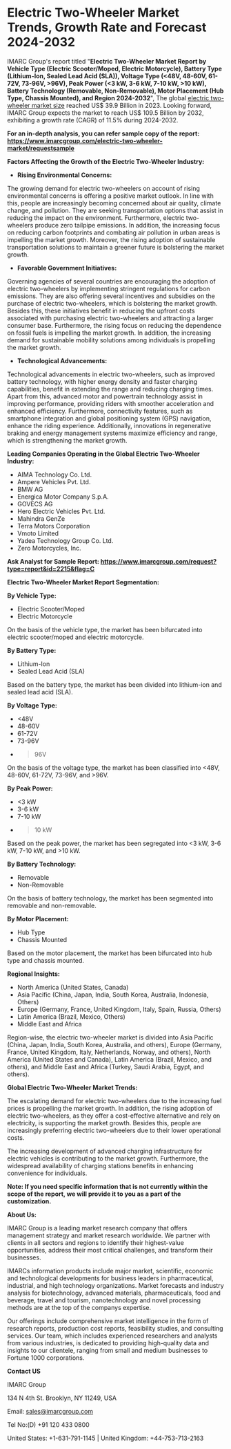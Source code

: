 ﻿# **Electric Two-Wheeler Market Trends, Growth Rate and Forecast 2024-2032**
IMARC Group's report titled "**Electric Two-Wheeler Market Report by Vehicle Type (Electric Scooter/Moped, Electric Motorcycle), Battery Type (Lithium-Ion, Sealed Lead Acid (SLA)), Voltage Type (<48V, 48-60V, 61-72V, 73-96V, >96V), Peak Power (<3 kW, 3-6 kW, 7-10 kW, >10 kW), Battery Technology (Removable, Non-Removable), Motor Placement (Hub Type, Chassis Mounted), and Region 2024-2032**", The global [electric two-wheeler market size](https://www.imarcgroup.com/electric-two-wheeler-market) reached US$ 39.9 Billion in 2023. Looking forward, IMARC Group expects the market to reach US$ 109.5 Billion by 2032, exhibiting a growth rate (CAGR) of 11.5% during 2024-2032.

**For an in-depth analysis, you can refer sample copy of the report: <https://www.imarcgroup.com/electric-two-wheeler-market/requestsample>**

**Factors Affecting the Growth of the Electric Two-Wheeler Industry:**

- **Rising Environmental Concerns:**

The growing demand for electric two-wheelers on account of rising environmental concerns is offering a positive market outlook. In line with this, people are increasingly becoming concerned about air quality, climate change, and pollution. They are seeking transportation options that assist in reducing the impact on the environment. Furthermore, electric two-wheelers produce zero tailpipe emissions. In addition, the increasing focus on reducing carbon footprints and combating air pollution in urban areas is impelling the market growth. Moreover, the rising adoption of sustainable transportation solutions to maintain a greener future is bolstering the market growth.

- **Favorable Government Initiatives:**

Governing agencies of several countries are encouraging the adoption of electric two-wheelers by implementing stringent regulations for carbon emissions. They are also offering several incentives and subsidies on the purchase of electric two-wheelers, which is bolstering the market growth. Besides this, these initiatives benefit in reducing the upfront costs associated with purchasing electric two-wheelers and attracting a larger consumer base. Furthermore, the rising focus on reducing the dependence on fossil fuels is impelling the market growth. In addition, the increasing demand for sustainable mobility solutions among individuals is propelling the market growth.

- **Technological Advancements:**

Technological advancements in electric two-wheelers, such as improved battery technology, with higher energy density and faster charging capabilities, benefit in extending the range and reducing charging times. Apart from this, advanced motor and powertrain technology assist in improving performance, providing riders with smoother acceleration and enhanced efficiency. Furthermore, connectivity features, such as smartphone integration and global positioning system (GPS) navigation, enhance the riding experience. Additionally, innovations in regenerative braking and energy management systems maximize efficiency and range, which is strengthening the market growth.

**Leading Companies Operating in the Global Electric Two-Wheeler Industry:**

- AIMA Technology Co. Ltd.
- Ampere Vehicles Pvt. Ltd.
- BMW AG
- Energica Motor Company S.p.A.
- GOVECS AG
- Hero Electric Vehicles Pvt. Ltd.
- Mahindra GenZe
- Terra Motors Corporation
- Vmoto Limited
- Yadea Technology Group Co. Ltd.
- Zero Motorcycles, Inc.

**Ask Analyst for Sample Report: <https://www.imarcgroup.com/request?type=report&id=2215&flag=C>**

**Electric Two-Wheeler Market Report Segmentation:**

**By Vehicle Type:**

- Electric Scooter/Moped
- Electric Motorcycle

On the basis of the vehicle type, the market has been bifurcated into electric scooter/moped and electric motorcycle.   

**By Battery Type:**

- Lithium-Ion
- Sealed Lead Acid (SLA)

Based on the battery type, the market has been divided into lithium-ion and sealed lead acid (SLA).

**By Voltage Type:**

- <48V
- 48-60V
- 61-72V
- 73-96V
- >96V

On the basis of the voltage type, the market has been classified into <48V, 48-60V, 61-72V, 73-96V, and >96V.  

**By Peak Power:**

- <3 kW
- 3-6 kW
- 7-10 kW
- >10 kW

Based on the peak power, the market has been segregated into <3 kW, 3-6 kW, 7-10 kW, and >10 kW.  

**By Battery Technology:**

- Removable
- Non-Removable

On the basis of battery technology, the market has been segmented into removable and non-removable.  

**By Motor Placement:**

- Hub Type
- Chassis Mounted

Based on the motor placement, the market has been bifurcated into hub type and chassis mounted.   

**Regional Insights:**

- North America (United States, Canada)
- Asia Pacific (China, Japan, India, South Korea, Australia, Indonesia, Others)
- Europe (Germany, France, United Kingdom, Italy, Spain, Russia, Others)
- Latin America (Brazil, Mexico, Others)
- Middle East and Africa

Region-wise, the electric two-wheeler market is divided into Asia Pacific (China, Japan, India, South Korea, Australia, and others), Europe (Germany, France, United Kingdom, Italy, Netherlands, Norway, and others), North America (United States and Canada), Latin America (Brazil, Mexico, and others), and Middle East and Africa (Turkey, Saudi Arabia, Egypt, and others).  

**Global Electric Two-Wheeler Market Trends:**

The escalating demand for electric two-wheelers due to the increasing fuel prices is propelling the market growth. In addition, the rising adoption of electric two-wheelers, as they offer a cost-effective alternative and rely on electricity, is supporting the market growth. Besides this, people are increasingly preferring electric two-wheelers due to their lower operational costs.  

The increasing development of advanced charging infrastructure for electric vehicles is contributing to the market growth. Furthermore, the widespread availability of charging stations benefits in enhancing convenience for individuals.

**Note: If you need specific information that is not currently within the scope of the report, we will provide it to you as a part of the customization.**

**About Us:**

IMARC Group is a leading market research company that offers management strategy and market research worldwide. We partner with clients in all sectors and regions to identify their highest-value opportunities, address their most critical challenges, and transform their businesses.

IMARCs information products include major market, scientific, economic and technological developments for business leaders in pharmaceutical, industrial, and high technology organizations. Market forecasts and industry analysis for biotechnology, advanced materials, pharmaceuticals, food and beverage, travel and tourism, nanotechnology and novel processing methods are at the top of the companys expertise.

Our offerings include comprehensive market intelligence in the form of research reports, production cost reports, feasibility studies, and consulting services. Our team, which includes experienced researchers and analysts from various industries, is dedicated to providing high-quality data and insights to our clientele, ranging from small and medium businesses to Fortune 1000 corporations.

**Contact US**

IMARC Group

134 N 4th St. Brooklyn, NY 11249, USA

Email: sales@imarcgroup.com

Tel No:(D) +91 120 433 0800

United States: +1-631-791-1145 | United Kingdom: +44-753-713-2163
